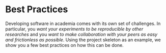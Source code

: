# Best Practices

Developing software in academia comes with its own set of challenges.
In particular, you *want your experiments to be reproducible by other researches* and you *want to make collaboration with your peers as easy and frictionless as possible*.
Using the project skeleton as an example, we show you a few best practices on how this can be done.
